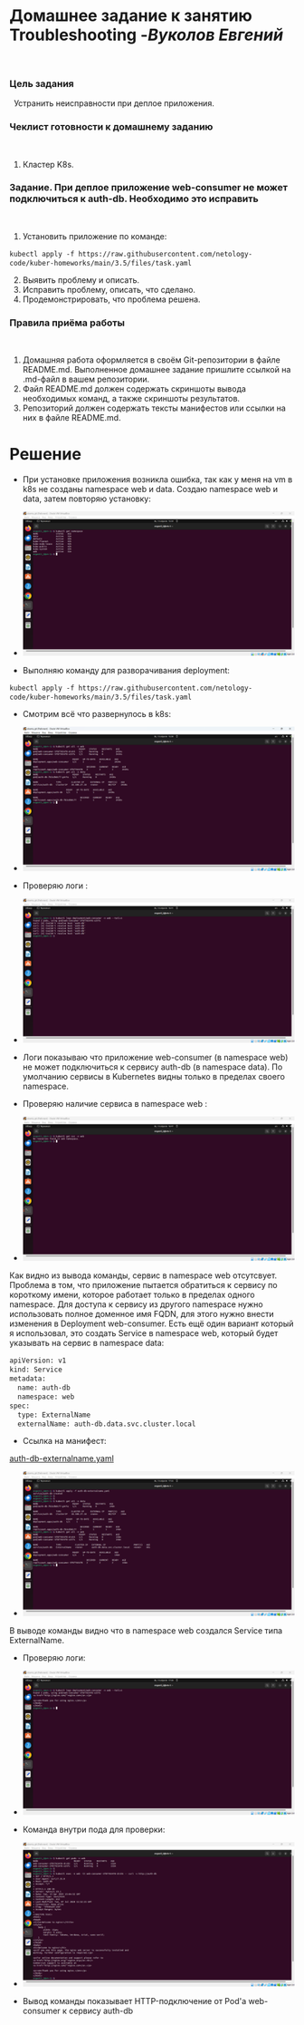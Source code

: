 # Домашнее задание к занятию Troubleshooting -***Вуколов Евгений***
 
### Цель задания
 
Устранить неисправности при деплое приложения.
 
### Чеклист готовности к домашнему заданию
 
1. Кластер K8s.
 
### Задание. При деплое приложение web-consumer не может подключиться к auth-db. Необходимо это исправить
 
1. Установить приложение по команде:
```shell
kubectl apply -f https://raw.githubusercontent.com/netology-code/kuber-homeworks/main/3.5/files/task.yaml
```
2. Выявить проблему и описать.
3. Исправить проблему, описать, что сделано.
4. Продемонстрировать, что проблема решена.
 
### Правила приёма работы
 
1. Домашняя работа оформляется в своём Git-репозитории в файле README.md. Выполненное домашнее задание пришлите ссылкой на .md-файл в вашем репозитории.
2. Файл README.md должен содержать скриншоты вывода необходимых команд, а также скриншоты результатов.
3. Репозиторий должен содержать тексты манифестов или ссылки на них в файле README.md.


# **Решение**

- При установке приложения возникла ошибка, так как у меня на vm в k8s не созданы namespace web и data. Создаю namespace web и data, затем повторяю установку:

- ![scrin](https://github.com/Evgenii-379/3.5-3.5.md-Troubleshooting/blob/main/Снимок%20экрана%202025-04-13%20165902.png)

- Выполняю команду для разворачивания deployment:

```
kubectl apply -f https://raw.githubusercontent.com/netology-code/kuber-homeworks/main/3.5/files/task.yaml
```

- Смотрим всё что развернулось в k8s: 

- ![scrin](https://github.com/Evgenii-379/3.5-3.5.md-Troubleshooting/blob/main/Снимок%20экрана%202025-04-13%20164301.png)

- Проверяю логи : 

- ![scrin](https://github.com/Evgenii-379/3.5-3.5.md-Troubleshooting/blob/main/Снимок%20экрана%202025-04-13%20174153.png)

- Логи показываю что приложение web-consumer (в namespace web) не может подключиться к сервису auth-db (в namespace data).
По умолчанию сервисы в Kubernetes видны только в пределах своего namespace.

- Проверяю наличие сервиса в namespace web :

- ![scrin](https://github.com/Evgenii-379/3.5-3.5.md-Troubleshooting/blob/main/Снимок%20экрана%202025-04-13%20174730.png)

Как видно из вывода команды, сервис в namespace web отсутсвует. Проблема в том, что приложение пытается обратиться к сервису по короткому имени, которое работает только в пределах одного namespace.
Для доступа к сервису из другого namespace нужно использовать полное доменное имя FQDN, для этого нужно внести изменения в Deployment web-consumer. Есть ещё один вариант который я использовал,
это создать Service в namespace web, который будет указывать на сервис в namespace data:

```
apiVersion: v1
kind: Service
metadata:
  name: auth-db
  namespace: web
spec:
  type: ExternalName
  externalName: auth-db.data.svc.cluster.local
```
 
- Ссылка на манифест:

[auth-db-externalname.yaml](https://github.com/Evgenii-379/3.5-3.5.md-Troubleshooting/blob/main/config.yaml/auth-db-externalname.yaml)

- ![scrin](https://github.com/Evgenii-379/3.5-3.5.md-Troubleshooting/blob/main/Снимок%20экрана%202025-04-13%20185532.png)

В выводе команды видно что в namespace web создался Service типа ExternalName.

- Проверяю логи: 
 
- ![scrin](https://github.com/Evgenii-379/3.5-3.5.md-Troubleshooting/blob/main/Снимок%20экрана%202025-04-13%20185816.png)

- Команда внутри пода для проверки: 

- ![scrin](https://github.com/Evgenii-379/3.5-3.5.md-Troubleshooting/blob/main/Снимок%20экрана%202025-04-13%20190452.png)


- Вывод команды показывает HTTP-подключение от Pod'а web-consumer к сервису auth-db




















